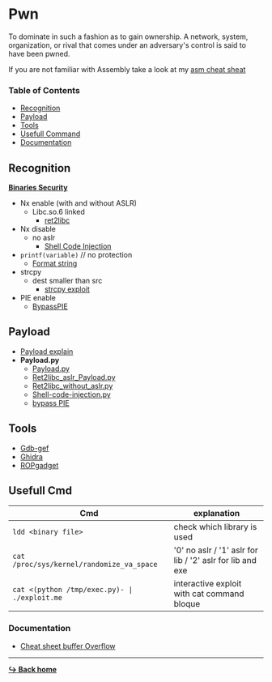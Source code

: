 # Pwn

To dominate in such a fashion as to gain ownership. A network, system, organization, or rival that comes under an adversary's control is said to have been pwned.

If you are not familiar with Assembly take a look at my [asm cheat sheat](https://github.com/Gottiee/asm)

### Table of Contents

- [Recognition](#recognition)
- [Payload](#payload)
- [Tools](#tools)
- [Usefull Command](#usefull-cmd)
- [Documentation](#documentation)

## Recognition

[**Binaries Security**](/pwn/security-of-binaries.mdt)

- Nx enable (with and without ASLR)
	- Libc.so.6 linked
		- [ret2libc](/pwn/ret2libc.md)
- Nx disable
	- no aslr
		- [Shell Code Injection](/pwn/shell-code-injection.md)
- `printf(variable)` // no protection
	- [Format string](/pwn/format-string.md)
- strcpy
	- dest smaller than src
		- [strcpy exploit](/language/c/strcpy.md)
- PIE enable
	- [BypassPIE](/pwn/bypassPie.md)

## Payload

- [Payload explain](/pwn/payload.md)
- **Payload.py**
	- [Payload.py](/pwn/payload/payload.py)
	- [Ret2libc_aslr_Payload.py](/pwn/payload/payload_ret2libc_aslr.py)
	- [Ret2libc_without_aslr.py](/pwn/payload/payload_ret2libc.py)
	- [Shell-code-injection.py](/pwn/payload/payload-shell-code-injection.py)
	- [bypass PIE](/pwn/payload/payload_bypassPIE.py)

## Tools

- [Gdb-gef](/tools/gdb/gdb-gef.md)
- [Ghidra](/tools/ghidra.md)
- [ROPgadget](/tools/RopGadget.md)

## Usefull Cmd

Cmd | explanation
--- | ---
```ldd <binary file>``` | check which library is used
```cat /proc/sys/kernel/randomize_va_space``` | '0' no aslr / '1' aslr for lib / '2' aslr for lib and exe
```cat <(python /tmp/exec.py)- \| ./exploit.me``` | interactive exploit with cat command bloque

### Documentation

- [Cheat sheet buffer Overflow](https://www.0x0ff.info/2014/segmentation-memoire-buffer-overflow/)

---

[**:arrow_right_hook: Back home**](/README.md)

